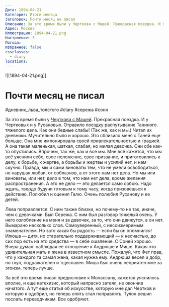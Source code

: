 ```yaml
---
Дата: 1894-04-21
Категория: Итоги месяца
Заголовок: Почти месяц не писал
Описание: За это время были у Черткова с Машей. Прекрасная поездка. И у Чертковых и у Русановых. Отравило поездку распутывание Таниного. тяжелого дела. Как они бедные слабы! (Так же, как и мы.) Читал их
Адрес: Москва
Иллюстрация: 1894-04-21.png
Настроение: 3
Погода: 
Избранное: false
cssclasses:
  - diary
locations:
---
```


![[1894-04-21.png]]

# Почти месяц не писал

#дневник_льва_толстого #diary #сережа #соня

За это время были у [Черткова с Машей](geo:55.746533,37.623451). Прекрасная поездка. И у Чертковых и у Русановых. Отравило поездку распутывание Таниного. тяжелого дела. Как они бедные слабы! (Так же, как и мы.) Читал их дневники. Мучительно было и хорошо. Это сблизило меня с Таней еще больше. Она мне импонировала своей привлекательностью и грацией. А она такая маленькая, шаткая, слабая, но милая девочка. Они обе как-то опустились. Впрочем, так же, как и все мы. Мне всё кажется, что мы всё уяснили себе, свое положение, свое призвание, и приготовились к делу, к борьбе, к жертве, а борьбы и жертвы и усилий нет, и нам скучно. Правда, мы и сами виноваты тем, что не умели освободиться, не нарушая любви, от соблазнов, а от этого нам нет дела. Но мы или виноваты, или нет, дело в том, что нам нет дела, кроме желания распространения. А это не дело — это делается само собою. Надо ждать, твердо будучи готовым к тому часу, когда призовешься к действию. Полюбил и оценил Галю. Очень полюбил Русанову и ее детей.

Лева поправляется. С ним также близки, но почему-то не так, иначе, чем с девочками. Был Сережа. С ним был разговор тяжелый очень. У него озлобление на меня и за девочек, за то, что они движутся, а он нет. Вымарано несколько слов. Самоуверенный, с несоизмеримым знаменателем. Но зато какая бы радость — если бы он опомнился! Илюша — дитя, но старательно поддерживающий — к несчастью, до сих пор есть на это средства — в себе ошаление. С Соней хорошо. Вчера думал: наблюдая ее отношение к Андрюше и Мише. Какая это удивительная мать и жена в известном смысле. Пожалуй, что Фет прав, что у каждого та самая жена, какая нужна ему. Андрюша весел и добр, но глуп, подражателен и тщеславен. Миша был очень неприятен мне за эгоизм, теперь лучше.

За всё это время писал предисловие к Мопассану, кажется уяснилось вполне, и еще катехизис, который напрасно затеял, не окончив начатого. А тут еще статья об искусстве, которую мне дал Чертков и которую я одобрил, но теперь опять стал поправлять. Тулон решил послать переводчикам. Все одобряют.